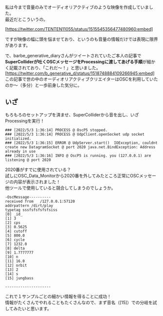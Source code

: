 <!--
{"id":"13574176438088621422","title":"OSCメッセージを利用したオーディオリアクティブを作ってみたい","categories":["tech","   SuperCollider","   TidalCycles","   Processing"],"updated":"2022-05-03T01:59:34+09:00","edited":"2022-05-03T02:14:20+09:00","draft":"no"}
-->

私は今まで音量のみでオーディオリアクティブのような映像を作成していました。  
最近だとこういうの。

[https://twitter.com/TENTEN11055/status/1515545356477480960:embed]

ですが映像の幅に頭を悩ませており、というのも音量の情報だけでは表現に限界があります。

で、barbe_generative_diaryさんがツイートされていたご本人の記事で  
**SuperColliderが吐くOSCメッセージをProcessingに渡してあげる手順**が細かく記載されており、「これだ〜！」と思いました。  
[https://twitter.com/b_generative_d/status/1518748884109266945:embed]
この記事で世の中のオーディオリアクティブクリエイターはOSCを利用していたのか〜（多分）と一歩前身した気分に。

## いざ
もろもろのセットアップを済ませ、SuperColliderから音を出し、いざProcessingを実行！
```
### [2022/5/3 1:36:14] PROCESS @ OscP5 stopped.
### [2022/5/3 1:36:14] PROCESS @ UdpClient.openSocket udp socket initialized.
### [2022/5/3 1:36:15] ERROR @ UdpServer.start()  IOException, couldnt create new DatagramSocket @ port 2020 java.net.BindException: Address already in use
### [2022/5/3 1:36:16] INFO @ OscP5 is running. you (127.0.0.1) are listening @ port 2020
```
2020番がすでに使用されている？  
試しにOSC_Data_Monitorから2020番を外してみたところ正常にOSCメッセージの内容が表示されました！  
他ツールで使用していると競合してしまうのでしょうか。
```
-OscMessage----------
received from	/127.0.0.1:57120
addrpattern	/dirt/play
typetag	sssfsfsfsfsfsiss
[0] _id_
[1] 3
[2] cps
[3] 0.5625
[4] cutoff
[5] 800.0
[6] cycle
[7] 1232.0
[8] delta
[9] 1.7777777
[10] n
[11] 16.0
[12] orbit
[13] 2
[14] s
[15] jungbass

---------------------

```

これで１サンプルごとの細かい情報を得ることに成功！  
情報がたくさんでやれることもたくさんなので、まず音名（[15]）での分岐を試してみたいと思います。